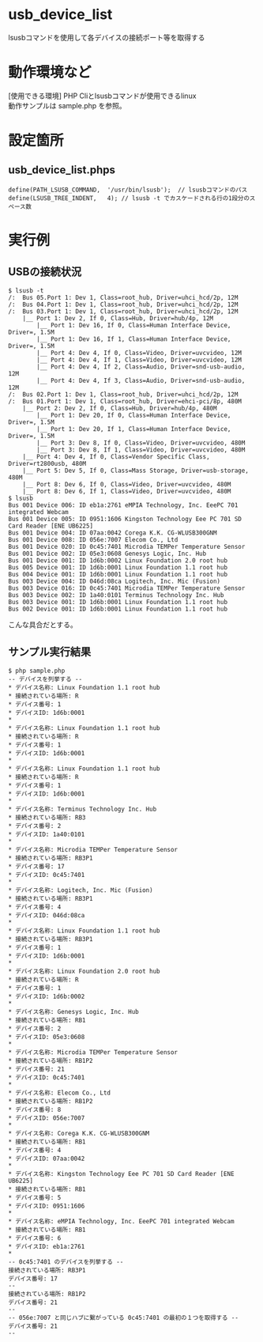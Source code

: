 # usb_device_list
lsusbコマンドを使用して各デバイスの接続ポート等を取得する

# 動作環境など

[使用できる環境] PHP Cliとlsusbコマンドが使用できるlinux  
動作サンプルは sample.php を参照。  

# 設定箇所

## usb_device_list.phps
    define(PATH_LSUSB_COMMAND,	'/usr/bin/lsusb');	// lsusbコマンドのパス
    define(LSUSB_TREE_INDENT,	4);	// lsusb -t でカスケードされる行の1段分のスペース数

# 実行例
## USBの接続状況
    $ lsusb -t
    /:  Bus 05.Port 1: Dev 1, Class=root_hub, Driver=uhci_hcd/2p, 12M
    /:  Bus 04.Port 1: Dev 1, Class=root_hub, Driver=uhci_hcd/2p, 12M
    /:  Bus 03.Port 1: Dev 1, Class=root_hub, Driver=uhci_hcd/2p, 12M
        |__ Port 1: Dev 2, If 0, Class=Hub, Driver=hub/4p, 12M
            |__ Port 1: Dev 16, If 0, Class=Human Interface Device, Driver=, 1.5M
            |__ Port 1: Dev 16, If 1, Class=Human Interface Device, Driver=, 1.5M
            |__ Port 4: Dev 4, If 0, Class=Video, Driver=uvcvideo, 12M
            |__ Port 4: Dev 4, If 1, Class=Video, Driver=uvcvideo, 12M
            |__ Port 4: Dev 4, If 2, Class=Audio, Driver=snd-usb-audio, 12M
            |__ Port 4: Dev 4, If 3, Class=Audio, Driver=snd-usb-audio, 12M
    /:  Bus 02.Port 1: Dev 1, Class=root_hub, Driver=uhci_hcd/2p, 12M
    /:  Bus 01.Port 1: Dev 1, Class=root_hub, Driver=ehci-pci/8p, 480M
        |__ Port 2: Dev 2, If 0, Class=Hub, Driver=hub/4p, 480M
            |__ Port 1: Dev 20, If 0, Class=Human Interface Device, Driver=, 1.5M
            |__ Port 1: Dev 20, If 1, Class=Human Interface Device, Driver=, 1.5M
            |__ Port 3: Dev 8, If 0, Class=Video, Driver=uvcvideo, 480M
            |__ Port 3: Dev 8, If 1, Class=Video, Driver=uvcvideo, 480M
        |__ Port 4: Dev 4, If 0, Class=Vendor Specific Class, Driver=rt2800usb, 480M
        |__ Port 5: Dev 5, If 0, Class=Mass Storage, Driver=usb-storage, 480M
        |__ Port 8: Dev 6, If 0, Class=Video, Driver=uvcvideo, 480M
        |__ Port 8: Dev 6, If 1, Class=Video, Driver=uvcvideo, 480M
    $ lsusb
    Bus 001 Device 006: ID eb1a:2761 eMPIA Technology, Inc. EeePC 701 integrated Webcam
    Bus 001 Device 005: ID 0951:1606 Kingston Technology Eee PC 701 SD Card Reader [ENE UB6225]
    Bus 001 Device 004: ID 07aa:0042 Corega K.K. CG-WLUSB300GNM
    Bus 001 Device 008: ID 056e:7007 Elecom Co., Ltd 
    Bus 001 Device 020: ID 0c45:7401 Microdia TEMPer Temperature Sensor
    Bus 001 Device 002: ID 05e3:0608 Genesys Logic, Inc. Hub
    Bus 001 Device 001: ID 1d6b:0002 Linux Foundation 2.0 root hub
    Bus 005 Device 001: ID 1d6b:0001 Linux Foundation 1.1 root hub
    Bus 004 Device 001: ID 1d6b:0001 Linux Foundation 1.1 root hub
    Bus 003 Device 004: ID 046d:08ca Logitech, Inc. Mic (Fusion)
    Bus 003 Device 016: ID 0c45:7401 Microdia TEMPer Temperature Sensor
    Bus 003 Device 002: ID 1a40:0101 Terminus Technology Inc. Hub
    Bus 003 Device 001: ID 1d6b:0001 Linux Foundation 1.1 root hub
    Bus 002 Device 001: ID 1d6b:0001 Linux Foundation 1.1 root hub
こんな具合だとする。

## サンプル実行結果
    $ php sample.php
    -- デバイスを列挙する --
    * デバイス名称: Linux Foundation 1.1 root hub
    * 接続されている場所: R
    * デバイス番号: 1
    * デバイスID: 1d6b:0001
    *
    * デバイス名称: Linux Foundation 1.1 root hub
    * 接続されている場所: R
    * デバイス番号: 1
    * デバイスID: 1d6b:0001
    *
    * デバイス名称: Linux Foundation 1.1 root hub
    * 接続されている場所: R
    * デバイス番号: 1
    * デバイスID: 1d6b:0001
    *
    * デバイス名称: Terminus Technology Inc. Hub
    * 接続されている場所: RB3
    * デバイス番号: 2
    * デバイスID: 1a40:0101
    *
    * デバイス名称: Microdia TEMPer Temperature Sensor
    * 接続されている場所: RB3P1
    * デバイス番号: 17
    * デバイスID: 0c45:7401
    *
    * デバイス名称: Logitech, Inc. Mic (Fusion)
    * 接続されている場所: RB3P1
    * デバイス番号: 4
    * デバイスID: 046d:08ca
    *
    * デバイス名称: Linux Foundation 1.1 root hub
    * 接続されている場所: RB3P1
    * デバイス番号: 1
    * デバイスID: 1d6b:0001
    *
    * デバイス名称: Linux Foundation 2.0 root hub
    * 接続されている場所: R
    * デバイス番号: 1
    * デバイスID: 1d6b:0002
    *
    * デバイス名称: Genesys Logic, Inc. Hub
    * 接続されている場所: RB1
    * デバイス番号: 2
    * デバイスID: 05e3:0608
    *
    * デバイス名称: Microdia TEMPer Temperature Sensor
    * 接続されている場所: RB1P2
    * デバイス番号: 21
    * デバイスID: 0c45:7401
    *
    * デバイス名称: Elecom Co., Ltd
    * 接続されている場所: RB1P2
    * デバイス番号: 8
    * デバイスID: 056e:7007
    *
    * デバイス名称: Corega K.K. CG-WLUSB300GNM
    * 接続されている場所: RB1
    * デバイス番号: 4
    * デバイスID: 07aa:0042
    *
    * デバイス名称: Kingston Technology Eee PC 701 SD Card Reader [ENE UB6225]
    * 接続されている場所: RB1
    * デバイス番号: 5
    * デバイスID: 0951:1606
    *
    * デバイス名称: eMPIA Technology, Inc. EeePC 701 integrated Webcam
    * 接続されている場所: RB1
    * デバイス番号: 6
    * デバイスID: eb1a:2761
    *
    -- 0c45:7401 のデバイスを列挙する --
    接続されている場所: RB3P1
    デバイス番号: 17
    --
    接続されている場所: RB1P2
    デバイス番号: 21
    --
    -- 056e:7007 と同じハブに繋がっている 0c45:7401 の最初の１つを取得する --
    デバイス番号: 21
    --
